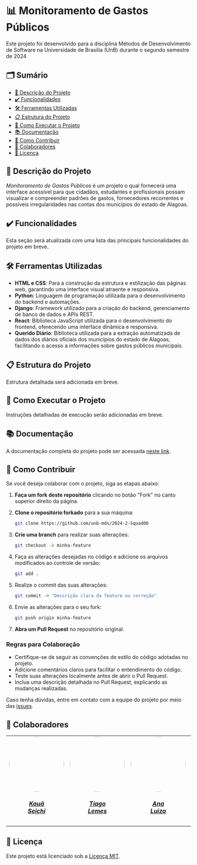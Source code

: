 # 📊 Monitoramento de Gastos Públicos
Este projeto foi desenvolvido para a disciplina Métodos de Desenvolvimento de Software na Universidade de Brasília (UnB) durante o segundo semestre de 2024
## 🗂️ Sumário
- [📜 Descrição do Projeto](#-descrição-do-projeto)
- [✔️ Funcionalidades](#-funcionalidades)
- [🛠️ Ferramentas Utilizadas](#️-ferramentas-utilizadas)
- [📋 Estrutura do Projeto](#-estrutura-do-projeto)
- [🚀 Como Executar o Projeto](#-como-executar-o-projeto)
- [📚 Documentação](#-documentação)
- [🤝 Como Contribuir](#-como-contribuir)
- [👥 Colaboradores](#-colaboradores)
- [📍 Licença](#-licença)

## 📜 Descrição do Projeto
*Monitoramento de Gastos Públicos* é um projeto o qual fornecerá uma interface acessível para que cidadãos, estudantes e profissionais possam visualizar e compreender padrões de gastos, fornecedores recorrentes e possíveis irregularidades nas contas dos municípios do estado de Alagoas.


## ✔️ Funcionalidades

Esta seção será atualizada com uma lista das principais funcionalidades do projeto em breve.

## 🛠️ Ferramentas Utilizadas

- **HTML e CSS**: Para a construção da estrutura e estilização das páginas web, garantindo uma interface visual atraente e responsiva.
- **Python**: Linguagem de programação utilizada para o desenvolvimento do backend e automações.
- **Django**: Framework utilizado para a criação do backend, gerenciamento de banco de dados e APIs REST.
- **React**: Biblioteca JavaScript utilizada para o desenvolvimento do frontend, oferecendo uma interface dinâmica e responsiva.
- **Querido Diário**: Biblioteca utilizada para a extração automatizada de dados dos diários oficiais dos municípios do estado de Alagoas, facilitando o acesso a informações sobre gastos públicos municipais.

## 📋 Estrutura do Projeto

Estrutura detalhada será adicionada em breve.

## 🚀 Como Executar o Projeto

Instruções detalhadas de execução serão adicionadas em breve.

## 📚 Documentação
A documentação completa do projeto pode ser acessada [neste link](https://unb-mds.github.io/2024-2-Squad06/).

## 🤝 Como Contribuir

Se você deseja colaborar com o projeto, siga as etapas abaixo:

1. **Faça um fork deste repositório** clicando no botão "Fork" no canto superior direito da página.

2. **Clone o repositório forkado** para a sua máquina:
   ```bash
   git clone https://github.com/unb-mds/2024-2-Squad06
   ```

3. **Crie uma branch** para realizar suas alterações:
   ```bash
   git checkout -b minha-feature
   ```

4. Faça as alterações desejadas no código e adicione os arquivos modificados ao controle de versão:
   ```bash
   git add .
   ```

5. Realize o commit das suas alterações:
   ```bash
   git commit -m "Descrição clara da feature ou correção"
   ```

6. Envie as alterações para o seu fork:
   ```bash
   git push origin minha-feature
   ```

7. **Abra um Pull Request** no repositório original.

### Regras para Colaboração
- Certifique-se de seguir as convenções de estilo do código adotadas no projeto.
- Adicione comentários claros para facilitar o entendimento do código.
- Teste suas alterações localmente antes de abrir o Pull Request.
- Inclua uma descrição detalhada no Pull Request, explicando as mudanças realizadas.

Caso tenha dúvidas, entre em contato com a equipe do projeto por meio das [issues](https://github.com/unb-mds/2024-2-Squad06/issues).


## 👥 Colaboradores

<center>
<table style="margin-left: auto; margin-right: auto;">
    <tr>
        <td align="center">
            <a href="https://github.com/Neoprot">
                <img style="border-radius: 50%;" src="https://github.com/Neoprot.png" width="150px;"/>
                <h5 class="text-center">Kauã<br>Seichi</h5>
            </a>
        </td>
        <td align="center">
            <a href="https://github.com/TiagoTeixeira-2005">
                <img style="border-radius: 50%;" src="https://github.com/TiagoTeixeira-2005.png" width="150px;"/>
                <h5 class="text-center">Tiago<br>Lemes</h5>
            </a>
        </td>
        <td align="center">
            <a href="https://github.com/Ana-Luiza-SC">
                <img style="border-radius: 50%;" src="https://github.com/Ana-Luiza-SC.png" width="150px;"/>
                <h5 class="text-center">Ana<br>Luiza</h5>
            </a>
        </td>
        <td align="center">
            <a href="https://github.com/ArthurGuilher62">
                <img style="border-radius: 50%;" src="https://github.com/ArthurGuilher62.png" width="150px;"/>
                <h5 class="text-center">Arthur<br>Guilherme</h5>
            </a>
        </td>
        <td align="center">
            <a href="https://github.com/NayraNery127">
                <img style="border-radius: 50%;" src="https://github.com/NayraNery127.png" width="150px;"/>
                <h5 class="text-center">Nayra</h5>
            </a>
        </td>
         <td align="center">
            <a href="https://github.com/alvesingrid">
                <img style="border-radius: 50%;" src="https://github.com/alvesingrid.png" width="150px;"/>
                <h5 class="text-center">Ingrid<br>Alves</h5>
            </a>
        </td>
</table>
</center>

## 📍 Licença

Este projeto está licenciado sob a [Licença MIT](https://github.com/unb-mds/2024-2-Squad06/blob/main/LICENSE).

